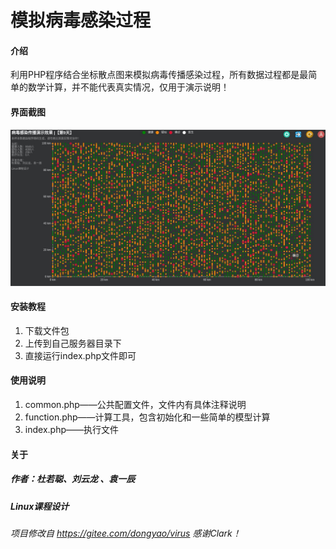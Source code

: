 # 模拟病毒感染过程

#### 介绍
利用PHP程序结合坐标散点图来模拟病毒传播感染过程，所有数据过程都是最简单的数学计算，并不能代表真实情况，仅用于演示说明！

#### 界面截图
![演示截图](img/Demo.jpeg)

#### 安装教程

1.  下载文件包
2.  上传到自己服务器目录下
3.  直接运行index.php文件即可

#### 使用说明

1.  common.php——公共配置文件，文件内有具体注释说明
2.  function.php——计算工具，包含初始化和一些简单的模型计算
3.  index.php——执行文件

#### 关于
##### 作者：杜若聪、刘云龙 、袁一辰
##### Linux课程设计
    
    
###### 项目修改自 https://gitee.com/dongyao/virus 感谢Clark！
